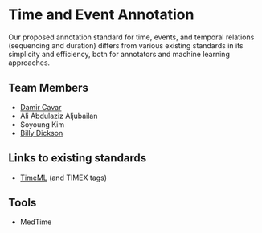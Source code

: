 # Time and Event Annotation

Our proposed annotation standard for time, events, and temporal relations (sequencing and duration) differs from various existing standards in its simplicity and efficiency, both for annotators and machine learning approaches.


## Team Members

- [Damir Cavar](https://www.linkedin.com/in/damircavar/)
- Ali Abdulaziz Aljubailan
- Soyoung Kim
- [Billy Dickson](https://www.linkedin.com/in/billy-dickson/)


## Links to existing standards

- [TimeML](https://en.wikipedia.org/wiki/TimeML) (and TIMEX tags)


## Tools

- MedTime


